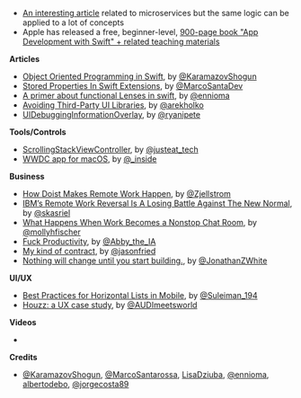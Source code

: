 * [An interesting article](https://aadrake.com/posts/2017-05-20-enough-with-the-microservices.html) related to microservices but the same logic can be applied to a lot of concepts
* Apple has released a free, beginner-level, [900-page book "App Development with Swift" + related teaching materials](https://itunes.apple.com/us/book/app-development-with-swift/id1219117996?mt=11)

**Articles**

* [Object Oriented Programming in Swift](https://www.raywenderlich.com/160728/object-oriented-programming-swift), by [@KaramazovShogun](https://twitter.com/KaramazovShogun)
* [Stored Properties In Swift Extensions](https://marcosantadev.com/stored-properties-swift-extensions/), by [@MarcoSantaDev](https://twitter.com/MarcoSantaDev)
* [A primer about functional Lenses in swift](https://medium.com/@EnnioMa/functional-lenses-an-exploration-in-swift-25b4d3a6a536), by [@ennioma](https://twitter.com/ennioma)
* [Avoiding Third-Party UI Libraries](http://holko.pl/2017/05/31/avoiding-ui-libraries/), by [@arekholko](https://twitter.com/arekholko)
* [UIDebuggingInformationOverlay](http://ryanipete.com/blog/ios/swift/objective-c/uidebugginginformationoverlay/), by [@ryanipete](https://twitter.com/ryanipete)

**Tools/Controls**

* [ScrollingStackViewController](https://github.com/justeat/ScrollingStackViewController), by [@justeat_tech](https://twitter.com/justeat_tech)
* [WWDC app for macOS](https://wwdc.io), by [@_inside](https://twitter.com/_inside)

**Business**

* [How Doist Makes Remote Work Happen](https://blog.todoist.com/2017/05/25/how-doist-works-remote/), by [@Zjellstrom](https://twitter.com/Zjellstrom)
* [IBM’s Remote Work Reversal Is A Losing Battle Against The New Normal](https://www.fastcompany.com/40423083/ibms-remote-work-reversal-is-a-losing-battle-against-the-new-normal), by [@skasriel](https://twitter.com/skasriel)
* [What Happens When Work Becomes a Nonstop Chat Room](http://nymag.com/selectall/2017/05/what-has-slack-done-to-the-office.html), by [@mollyhfischer](https://twitter.com/mollyhfischer)
* [Fuck Productivity](http://heydesigner.com/blog/fuck-productivity/), by [@Abby_the_IA](https://twitter.com/abby_the_ia)
* [My kind of contract](https://m.signalvnoise.com/my-kind-of-contract-e7327e98e3ea), by [@jasonfried](https://twitter.com/jasonfried)
* [Nothing will change until you start building.](https://medium.freecodecamp.com/nothing-will-change-until-you-start-building-2681e85e7bdc), by [@JonathanZWhite](https://twitter.com/JonathanZWhite)

**UI/UX**

* [Best Practices for Horizontal Lists in Mobile](https://uxdesign.cc/best-practices-for-horizontal-lists-in-mobile-21480b9b73e5), by [@Suleiman_194](https://twitter.com/Suleiman_194)
* [Houzz: a UX case study](https://uxdesign.cc/houzz-a-ux-case-study-98843fbdfcba), by [@AUDImeetsworld](https://twitter.com/AUDImeetsworld)

**Videos**

*

**Credits**

* [@KaramazovShogun](https://twitter.com/KaramazovShogun), [@MarcoSantarossa](https://twitter.com/MarcoSantarossa), [LisaDziuba](https://github.com/lisadziuba), [@ennioma](https://twitter.com/ennioma), [albertodebo](https://twitter.com/albertodebo), [@jorgecosta89](https://twitter.com/jorgecosta89)
